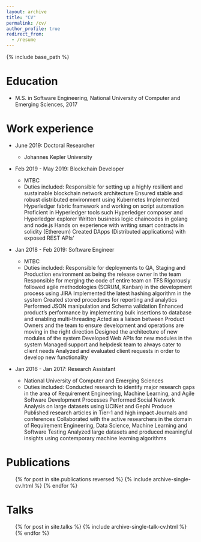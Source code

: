 ```yaml
---
layout: archive
title: "CV"
permalink: /cv/
author_profile: true
redirect_from:
  - /resume
---
```


{% include base_path %}

Education
======
* M.S. in Software Engineering, National University of Computer and Emerging Sciences, 2017

Work experience
======
* June 2019: Doctoral Researcher
  * Johannes Kepler University
  
* Feb 2019 - May 2019: Blockchain Developer
  * MTBC
  * Duties included: Responsible for setting up a highly resilient and sustainable blockchain network architecture
Ensured stable and robust distributed environment using Kubernetes
Implemented Hyperledger fabric framework and working on script automation
Proficient in Hyperledger tools such Hyperledger composer and Hyperledger explorer
Written business logic chaincodes in golang and node.js
Hands on experience with writing smart contracts in solidity (Ethereum)
Created DApps (Distributed applications) with exposed REST APIs’
  
* Jan 2018 - Feb 2019: Software Engineer
  * MTBC
  * Duties included: Responsible for deployments to QA, Staging and Production environment as being the release owner in the team
Responsible for merging the code of entire team on TFS
Rigorously followed agile methodologies (SCRUM, Kanban) in the development process using JIRA
Implemented the latest hashing algorithm in the system
Created stored procedures for reporting and analytics
Performed JSON manipulation and Schema validation
Enhanced product’s performance by implementing bulk insertions to database and enabling multi-threading
Acted as a liaison between Product Owners and the team to ensure development and operations are moving in the right direction
Designed the architecture of new modules of the system
Developed Web APIs for new modules in the system
Managed support and helpdesk team to always cater to client needs
Analyzed and evaluated client requests in order to develop new functionality

* Jan 2016 - Jan 2017: Research Assistant
  * National University of Computer and Emerging Sciences
  * Duties included: Conducted research to identify major research gaps in the area of Requirement Engineering, Machine Learning, and Agile Software Development Processes
Performed Social Network Analysis on large datasets using UCINet and Gephi Produce
Published research articles in Tier-1 and high impact Journals and conferences
Collaborated with the active researchers in the domain of Requirement Engineering, Data Science, Machine Learning and Software Testing
Analyzed large datasets and produced meaningful insights using contemporary machine learning algorithms
  
Publications
======
  <ul>{% for post in site.publications reversed %}
    {% include archive-single-cv.html %}
  {% endfor %}</ul>
  
Talks
======
  <ul>{% for post in site.talks %}
    {% include archive-single-talk-cv.html %}
  {% endfor %}</ul>
  
<!--
Teaching
======
  <ul>{% for post in site.teaching %}
    {% include archive-single-cv.html %}
  {% endfor %}</ul>
  
Service and leadership
======
* Currently signed in to 43 different slack teams
-->
